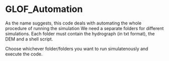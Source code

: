 # GLOF_Automation

As the name suggests, this code deals with automating the whole procedure of running the simulation  We need a separate folders for different simulations. Each folder must contain the hydrograph (in txt format), the DEM and a shell script.

Choose whichever folder/folders you want to run simulatenously and execute the code.

